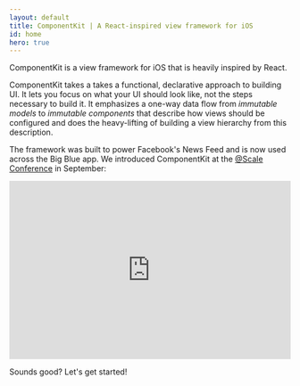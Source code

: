 ```yaml
---
layout: default
title: ComponentKit | A React-inspired view framework for iOS 
id: home
hero: true
---
```


ComponentKit is a view framework for iOS that is heavily inspired by React. 

ComponentKit takes a takes a functional, declarative approach to building UI. It lets you focus on what your UI should look like, not the steps necessary to build it. It emphasizes a one-way data flow from _immutable models_ to _immutable components_ that describe how views should be configured and does the heavy-lifting of building a view hierarchy from this description.

The framework was built to power Facebook's News Feed and is now used across the Big Blue app. We introduced ComponentKit at the <a href="https://www.facebook.com/atscale2014">@Scale Conference</a> in September:

<iframe frameborder="0" allowfullscreen width="100%" height="320" src="https://www.youtube.com/embed/mLSeEoC6GjU"></iframe>

Sounds good? Let's get started!
